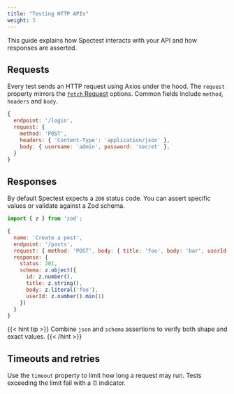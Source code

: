 ```yaml
---
title: "Testing HTTP APIs"
weight: 3
---
```


This guide explains how Spectest interacts with your API and how responses are asserted.

## Requests

Every test sends an HTTP request using Axios under the hood. The `request` property mirrors the [`fetch` Request](https://developer.mozilla.org/en-US/docs/Web/API/Request) options. Common fields include `method`, `headers` and `body`.

```js
{
  endpoint: '/login',
  request: {
    method: 'POST',
    headers: { 'Content-Type': 'application/json' },
    body: { username: 'admin', password: 'secret' },
  }
}
```

## Responses

By default Spectest expects a `200` status code. You can assert specific values or validate against a Zod schema.

```js
import { z } from 'zod';

{
  name: 'Create a post',
  endpoint: '/posts',
  request: { method: 'POST', body: { title: 'foo', body: 'bar', userId: 1 } },
  response: {
    status: 201,
    schema: z.object({
      id: z.number(),
      title: z.string(),
      body: z.literal('foo'),
      userId: z.number().min(1)
    })
  }
}
```

{{< hint tip >}}
Combine `json` and `schema` assertions to verify both shape and exact values.
{{< /hint >}}

## Timeouts and retries

Use the `timeout` property to limit how long a request may run. Tests exceeding the limit fail with a ⏰ indicator.
